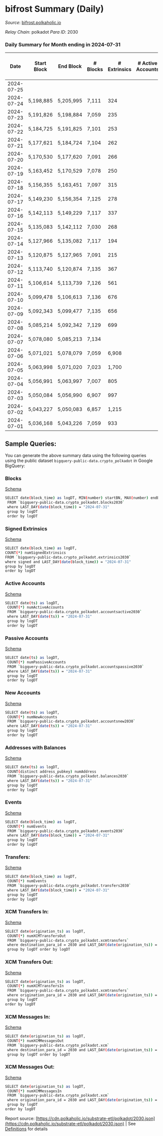 # bifrost Summary (Daily)

_Source_: [bifrost.polkaholic.io](https://bifrost.polkaholic.io)

*Relay Chain*: polkadot
*Para ID*: 2030



### Daily Summary for Month ending in 2024-07-31


| Date    | Start Block | End Block | # Blocks | # Extrinsics | # Active Accounts | # Passive Accounts | # New Accounts | # Addresses | # Events  | # Transfers ($USD) | # XCM Transfers In ($USD) | # XCM Transfers Out ($USD) | # XCM In | # XCM Out | Issues |
|---------|-------------|-----------|----------|--------------|-------------------|--------------------|----------------|-------------|-----------|--------------------|---------------------------|----------------------------|----------|-----------|--------|
| 2024-07-25 |  |  |  |  |  |  |  |  |  |   |   |   |  |  |  |
| 2024-07-24 | 5,198,885 | 5,205,995 | 7,111 | 324 |  |  |  | 39,325 | 19,086 | 593 ($4,560.05) |   |   |  |  |  |
| 2024-07-23 | 5,191,826 | 5,198,884 | 7,059 | 235 |  |  |  | 39,318 | 18,254 | 556 ($8,245.70) |   |   |  |  |  |
| 2024-07-22 | 5,184,725 | 5,191,825 | 7,101 | 253 |  |  |  | 39,308 | 17,900 | 488 ($1,249.75) |   |   |  |  |  |
| 2024-07-21 | 5,177,621 | 5,184,724 | 7,104 | 262 |  |  |  | 39,302 | 18,214 | 574 ($1,674.11) |   |   |  |  |  |
| 2024-07-20 | 5,170,530 | 5,177,620 | 7,091 | 266 |  |  |  | 39,292 | 17,929 | 469 ($713.61) |   |   |  |  |  |
| 2024-07-19 | 5,163,452 | 5,170,529 | 7,078 | 250 |  |  |  | 39,285 | 17,687 | 433 ($3,787.85) |   |   |  |  |  |
| 2024-07-18 | 5,156,355 | 5,163,451 | 7,097 | 315 |  |  |  | 39,278 | 19,056 | 615 ($3,816.92) |   |   |  |  |  |
| 2024-07-17 | 5,149,230 | 5,156,354 | 7,125 | 278 |  |  |  | 39,272 | 18,535 | 537 ($13,885.63) |   |   |  |  |  |
| 2024-07-16 | 5,142,113 | 5,149,229 | 7,117 | 337 |  |  |  | 39,267 | 19,405 | 656 ($4,843.34) |   |   |  |  |  |
| 2024-07-15 | 5,135,083 | 5,142,112 | 7,030 | 268 |  |  |  | 39,261 | 18,075 | 554 ($2,512.86) |   |   |  |  |  |
| 2024-07-14 | 5,127,966 | 5,135,082 | 7,117 | 194 |  |  |  | 39,255 | 17,341 | 371 ($248.68) |   |   |  |  |  |
| 2024-07-13 | 5,120,875 | 5,127,965 | 7,091 | 215 |  |  |  | 39,247 | 17,398 | 369 ($7,596.89) |   |   |  |  |  |
| 2024-07-12 | 5,113,740 | 5,120,874 | 7,135 | 367 |  |  |  | 39,242 | 18,834 | 539 ($1,342.26) |   |   |  |  |  |
| 2024-07-11 | 5,106,614 | 5,113,739 | 7,126 | 561 |  |  |  | 39,236 | 20,601 | 691 ($12,222.79) |   |   |  |  |  |
| 2024-07-10 | 5,099,478 | 5,106,613 | 7,136 | 676 |  |  |  | 39,229 | 20,862 | 552 ($3,365.88) |   |   |  |  |  |
| 2024-07-09 | 5,092,343 | 5,099,477 | 7,135 | 656 |  |  |  |  | 20,541 | 577 ($2,305.17) |   |   |  |  |  |
| 2024-07-08 | 5,085,214 | 5,092,342 | 7,129 | 699 |  |  |  |  | 21,106 | 642 ($4,132.39) |   |   |  |  |  |
| 2024-07-07 | 5,078,080 | 5,085,213 | 7,134 |  |  |  |  |  |  |   |   |   |  |  |  |
| 2024-07-06 | 5,071,021 | 5,078,079 | 7,059 | 6,908 |  |  |  |  | 270,204 | 7,233 ($23,709.46) |   |   |  |  |  |
| 2024-07-05 | 5,063,998 | 5,071,020 | 7,023 | 1,700 |  |  |  |  | 35,703 | 1,464 ($9,111.69) |   |   |  |  |  |
| 2024-07-04 | 5,056,991 | 5,063,997 | 7,007 | 805 |  |  |  |  | 22,323 | 652 ($4,231.72) |   |   |  |  |  |
| 2024-07-03 | 5,050,084 | 5,056,990 | 6,907 | 997 |  |  |  |  | 23,789 | 707 ($2,185.01) |   |   |  |  |  |
| 2024-07-02 | 5,043,227 | 5,050,083 | 6,857 | 1,215 |  |  |  |  | 26,140 | 878 ($2,744.77) |   |   |  |  |  |
| 2024-07-01 | 5,036,168 | 5,043,226 | 7,059 | 933 |  |  |  |  | 23,149 | 561 ($5,909.43) |   |   |  |  |  |

## Sample Queries:
You can generate the above summary data using the following queries using the public dataset `bigquery-public-data.crypto_polkadot` in Google BigQuery:


### Blocks 

[Schema](https://github.com/colorfulnotion/substrate-etl/blob/main/schema/blocks.json)

```bash
SELECT date(block_time) as logDT, MIN(number) startBN, MAX(number) endBN, COUNT(*) numBlocks 
 FROM `bigquery-public-data.crypto_polkadot.blocks2030`  
 where LAST_DAY(date(block_time)) = "2024-07-31" 
 group by logDT 
 order by logDT
```

### Signed Extrinsics 

[Schema](https://github.com/colorfulnotion/substrate-etl/blob/main/schema/extrinsics.json)

```bash
SELECT date(block_time) as logDT, 
COUNT(*) numSignedExtrinsics 
FROM `bigquery-public-data.crypto_polkadot.extrinsics2030`  
where signed and LAST_DAY(date(block_time)) = "2024-07-31" 
group by logDT 
order by logDT
```

### Active Accounts 

[Schema](https://github.com/colorfulnotion/substrate-etl/blob/main/schema/accountsactive.json)

```bash
SELECT date(ts) as logDT, 
 COUNT(*) numActiveAccounts 
 FROM `bigquery-public-data.crypto_polkadot.accountsactive2030` 
 where LAST_DAY(date(ts)) = "2024-07-31" 
 group by logDT 
 order by logDT
```

### Passive Accounts 

[Schema](https://github.com/colorfulnotion/substrate-etl/blob/main/schema/accountspassive.json)

```bash
SELECT date(ts) as logDT, 
 COUNT(*) numPassiveAccounts 
 FROM `bigquery-public-data.crypto_polkadot.accountspassive2030` 
 where LAST_DAY(date(ts)) = "2024-07-31" 
 group by logDT 
 order by logDT
```

### New Accounts 

[Schema](https://github.com/colorfulnotion/substrate-etl/blob/main/schema/accountsnew.json)

```bash
SELECT date(ts) as logDT, 
 COUNT(*) numNewAccounts 
 FROM `bigquery-public-data.crypto_polkadot.accountsnew2030` 
 where LAST_DAY(date(ts)) = "2024-07-31" 
 group by logDT
 order by logDT
```

### Addresses with Balances 

[Schema](https://github.com/colorfulnotion/substrate-etl/blob/main/schema/balances.json)

```bash
SELECT date(ts) as logDT,
 COUNT(distinct address_pubkey) numAddress 
 FROM `bigquery-public-data.crypto_polkadot.balances2030` 
 where LAST_DAY(date(ts)) = "2024-07-31" 
 group by logDT 
 order by logDT
```

### Events 

[Schema](https://github.com/colorfulnotion/substrate-etl/blob/main/schema/events.json)

```bash
SELECT date(block_time) as logDT, 
 COUNT(*) numEvents 
 FROM `bigquery-public-data.crypto_polkadot.events2030` 
 where LAST_DAY(date(block_time)) = "2024-07-31" 
 group by logDT 
 order by logDT
```

### Transfers:

[Schema](https://github.com/colorfulnotion/substrate-etl/blob/main/schema/transfers.json)

```bash
SELECT date(block_time) as logDT, 
 COUNT(*) numEvents 
 FROM `bigquery-public-data.crypto_polkadot.transfers2030` 
 where LAST_DAY(date(block_time)) = "2024-07-31" 
 group by logDT 
 order by logDT
```

### XCM Transfers In: 

[Schema](https://github.com/colorfulnotion/substrate-etl/blob/main/schema/xcmtransfers.json)

```bash
SELECT date(origination_ts) as logDT, 
 COUNT(*) numXCMTransfersOut 
 FROM `bigquery-public-data.crypto_polkadot.xcmtransfers` 
 where destination_para_id = 2030 and LAST_DAY(date(origination_ts)) = "2024-07-31" 
 group by logDT order by logDT
```

### XCM Transfers Out: 

[Schema](https://github.com/colorfulnotion/substrate-etl/blob/main/schema/xcmtransfers.json)

```bash
SELECT date(origination_ts) as logDT, 
 COUNT(*) numXCMTransfersIn 
 FROM `bigquery-public-data.crypto_polkadot.xcmtransfers` 
 where origination_para_id = 2030 and LAST_DAY(date(origination_ts)) = "2024-07-31" 
 group by logDT 
order by logDT
```

### XCM Messages In: 

[Schema](https://github.com/colorfulnotion/substrate-etl/blob/main/schema/xcm.json)

```bash
SELECT date(origination_ts) as logDT, 
 COUNT(*) numXCMMessagesOut 
 FROM `bigquery-public-data.crypto_polkadot.xcm` 
 where destination_para_id = 2030 and LAST_DAY(date(origination_ts)) = "2024-07-31" 
 group by logDT order by logDT
```

### XCM Messages Out: 

[Schema](https://github.com/colorfulnotion/substrate-etl/blob/main/schema/xcm.json)

```bash
SELECT date(origination_ts) as logDT, 
 COUNT(*) numXCMMessagesIn 
 FROM `bigquery-public-data.crypto_polkadot.xcm` 
 where origination_para_id = 2030 and LAST_DAY(date(origination_ts)) = "2024-07-31" 
 group by logDT 
order by logDT
```


Report source: [https://cdn.polkaholic.io/substrate-etl/polkadot/2030.json](https://cdn.polkaholic.io/substrate-etl/polkadot/2030.json) | See [Definitions](/DEFINITIONS.md) for details
